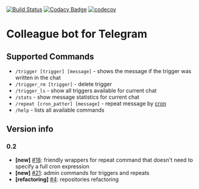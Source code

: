 [![Build Status](https://travis-ci.org/ustits/ColleagueBot.svg?branch=develop)](https://travis-ci.org/ustits/ColleagueBot)
[![Codacy Badge](https://api.codacy.com/project/badge/Grade/a8b489aca8ac426089f64ba35de99bda)](https://www.codacy.com/app/ustits/ColleagueBot?utm_source=github.com&amp;utm_medium=referral&amp;utm_content=ustits/ColleagueBot&amp;utm_campaign=Badge_Grade)
[![codecov](https://codecov.io/gh/ustits/ColleagueBot/branch/develop/graph/badge.svg)](https://codecov.io/gh/ustits/ColleagueBot)

# Colleague bot for Telegram
## Supported Commands
* `/trigger [trigger] [message]` - shows the message if the trigger was written in the chat
* `/trigger_rm [trigger]` - delete trigger
* `/trigger_ls` - show all triggers available for current chat
* `/stats` - show message statistics for current chat
* `/repeat [cron_patter] [message]` - repeat message by [cron](http://www.quartz-scheduler.org/documentation/quartz-2.x/tutorials/crontrigger.html)
* `/help` - lists all available commands

## Version info

### 0.2

* **[new]** [#18](https://github.com/ustits/ColleagueBot/issues/18): friendly wrappers for repeat command that doesn't need to
specify a full cron expression
* **[new]** [#21](https://github.com/ustits/ColleagueBot/issues/21): admin commands for triggers and repeats
* **[refactoring]** [#4](https://github.com/ustits/ColleagueBot/issues/4): repositories refactoring

